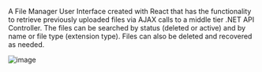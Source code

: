 A File Manager User Interface created with React that has the functionality to retrieve previously uploaded files via AJAX calls to a middle tier .NET API Controller. 
The files can be searched by status (deleted or active) and by name or file type (extension type). 
Files can also be deleted and recovered as needed.


![image](https://github.com/joseph-smith-swe/Demo-React-UI-Ajax-DotNET-HTTP/assets/59351203/6b10473d-c3a7-413f-94d2-b42ac86339c0)
